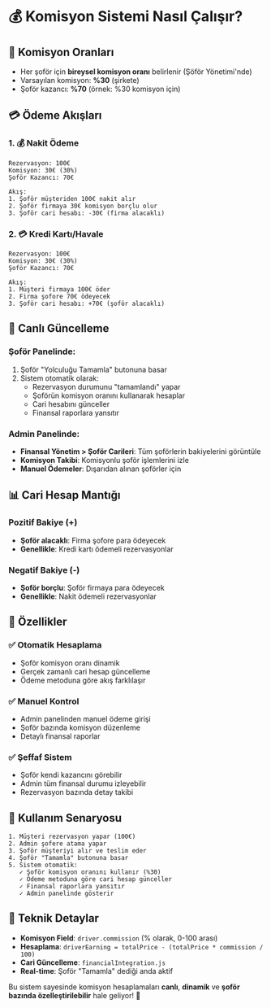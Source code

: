 # 💰 Komisyon Sistemi Nasıl Çalışır?

## 🎯 Komisyon Oranları
- Her şoför için **bireysel komisyon oranı** belirlenir (Şöför Yönetimi'nde)
- Varsayılan komisyon: **%30** (şirkete)
- Şoför kazancı: **%70** (örnek: %30 komisyon için)

## 💳 Ödeme Akışları

### 1. 💰 Nakit Ödeme
```
Rezervasyon: 100€
Komisyon: 30€ (30%)
Şoför Kazancı: 70€

Akış:
1. Şoför müşteriden 100€ nakit alır
2. Şoför firmaya 30€ komisyon borçlu olur
3. Şoför cari hesabı: -30€ (firma alacaklı)
```

### 2. 💳 Kredi Kartı/Havale
```
Rezervasyon: 100€
Komisyon: 30€ (30%)
Şoför Kazancı: 70€

Akış:
1. Müşteri firmaya 100€ öder
2. Firma şofore 70€ ödeyecek
3. Şoför cari hesabı: +70€ (şoför alacaklı)
```

## 🔄 Canlı Güncelleme

### Şoför Panelinde:
1. Şoför "Yolculuğu Tamamla" butonuna basar
2. Sistem otomatik olarak:
   - Rezervasyon durumunu "tamamlandı" yapar
   - Şoförün komisyon oranını kullanarak hesaplar
   - Cari hesabını günceller
   - Finansal raporlara yansıtır

### Admin Panelinde:
- **Finansal Yönetim > Şoför Carileri**: Tüm şoförlerin bakiyelerini görüntüle
- **Komisyon Takibi**: Komisyonlu şoför işlemlerini izle
- **Manuel Ödemeler**: Dışarıdan alınan şoförler için

## 📊 Cari Hesap Mantığı

### Pozitif Bakiye (+)
- **Şoför alacaklı**: Firma şofore para ödeyecek
- **Genellikle**: Kredi kartı ödemeli rezervasyonlar

### Negatif Bakiye (-)
- **Şoför borçlu**: Şoför firmaya para ödeyecek  
- **Genellikle**: Nakit ödemeli rezervasyonlar

## 🚀 Özellikler

### ✅ Otomatik Hesaplama
- Şoför komisyon oranı dinamik
- Gerçek zamanlı cari hesap güncelleme
- Ödeme metoduna göre akış farklılaşır

### ✅ Manuel Kontrol
- Admin panelinden manuel ödeme girişi
- Şoför bazında komisyon düzenleme
- Detaylı finansal raporlar

### ✅ Şeffaf Sistem
- Şoför kendi kazancını görebilir
- Admin tüm finansal durumu izleyebilir
- Rezervasyon bazında detay takibi

## 📱 Kullanım Senaryosu

```
1. Müşteri rezervasyon yapar (100€)
2. Admin şofere atama yapar
3. Şoför müşteriyi alır ve teslim eder
4. Şoför "Tamamla" butonuna basar
5. Sistem otomatik:
   ✓ Şoför komisyon oranını kullanır (%30)
   ✓ Ödeme metoduna göre cari hesap günceller
   ✓ Finansal raporlara yansıtır
   ✓ Admin panelinde gösterir
```

## 🔧 Teknik Detaylar

- **Komisyon Field**: `driver.commission` (% olarak, 0-100 arası)
- **Hesaplama**: `driverEarning = totalPrice - (totalPrice * commission / 100)`
- **Cari Güncelleme**: `financialIntegration.js`
- **Real-time**: Şoför "Tamamla" dediği anda aktif

Bu sistem sayesinde komisyon hesaplamaları **canlı**, **dinamik** ve **şoför bazında özelleştirilebilir** hale geliyor! 🎉
